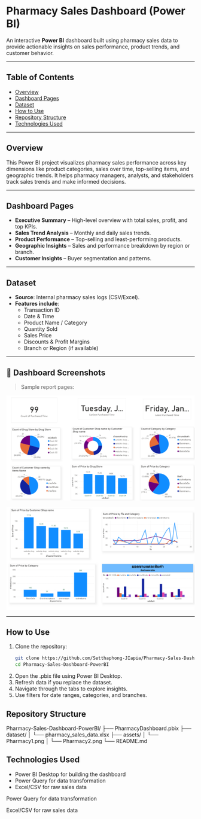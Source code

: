 #  Pharmacy Sales Dashboard (Power BI)

An interactive **Power BI** dashboard built using pharmacy sales data to provide actionable insights on sales performance, product trends, and customer behavior.

---

##  Table of Contents
- [Overview](#overview)
- [Dashboard Pages](#dashboard-pages)
- [Dataset](#dataset)
- [How to Use](#how-to-use)
- [Repository Structure](#repository-structure)
- [Technologies Used](#technologies-used)

---

##  Overview

This Power BI project visualizes pharmacy sales performance across key dimensions like product categories, sales over time, top-selling items, and geographic trends. It helps pharmacy managers, analysts, and stakeholders track sales trends and make informed decisions.

---

##  Dashboard Pages

- **Executive Summary** – High-level overview with total sales, profit, and top KPIs.
- **Sales Trend Analysis** – Monthly and daily sales trends.
- **Product Performance** – Top-selling and least-performing products.
- **Geographic Insights** – Sales and performance breakdown by region or branch.
- **Customer Insights** – Buyer segmentation and patterns.

---

##  Dataset

- **Source**: Internal pharmacy sales logs (CSV/Excel).
- **Features include**:  
  - Transaction ID  
  - Date & Time  
  - Product Name / Category  
  - Quantity Sold  
  - Sales Price  
  - Discounts & Profit Margins  
  - Branch or Region (if available)

---

## 📍 Dashboard Screenshots

> Sample report pages:

![Pharmacy Dashboard Page 1](https://github.com/Setthaphong-JIapia/Pharmacy-Sales-Dashboard-PowerBI/blob/main/assets/Pharmacy1.png)

![Pharmacy Dashboard Page 2](https://github.com/Setthaphong-JIapia/Pharmacy-Sales-Dashboard-PowerBI/blob/main/assets/Pharmacy2.png)

---

##  How to Use

1. Clone the repository:
   ```bash
   git clone https://github.com/Setthaphong-JIapia/Pharmacy-Sales-Dashboard-PowerBI.git
   cd Pharmacy-Sales-Dashboard-PowerBI
2. Open the .pbix file using Power BI Desktop.
3. Refresh data if you replace the dataset.
4. Navigate through the tabs to explore insights.
5. Use filters for date ranges, categories, and branches.

## Repository Structure

Pharmacy-Sales-Dashboard-PowerBI/
├── PharmacyDashboard.pbix
├── dataset/
│   └── pharmacy_sales_data.xlsx
├── assets/
│   └── Pharmacy1.png
│   └── Pharmacy2.png
└── README.md

## Technologies Used

 - Power BI Desktop for building the dashboard
 - Power Query for data transformation
 - Excel/CSV for raw sales data



Power Query for data transformation

Excel/CSV for raw sales data
